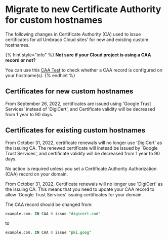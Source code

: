 # Migrate to new Certificate Authority for custom hostnames

The following changes in Certificate Authority (CA) used to issue certificates for all Umbraco Cloud sites' for new and existing custom hostnames.

{% hint style="info" %}
**Not sure if your Cloud project is using a CAA record or not?**

You can use this [CAA Test](https://caatest.co.uk/) to check whether a CAA record is configured on your hostname(s).
{% endhint %}

## Certificates for new custom hostnames

From September 26, 2022, certificates are issued using  'Google Trust Services' instead of 'DigiCert', and Certificate validity will be decreased from 1 year to 90 days.

## Certificates for existing custom hostnames

From October 31, 2022, certificate renewals will no longer use 'DigiCert' as the issuing CA. The renewed certificate will instead be issued by 'Google Trust Services',  and certificate validity will be decreased from 1 year to 90 days.

No action is required unless you set a Certificate Authority Authorization (CAA) record on your domain.

From October 31, 2022, Certificate renewals will no longer use 'DigiCert' as the issuing CA. This means that you need to update your CAA record to allow 'Google Trust Services' issuing certificates for your domain.

The CAA record should be changed from:

```sql
example.com. IN CAA 0 issue "digicert.com"
```

to

```sql
example.com. IN CAA 0 issue "pki.goog"
```
